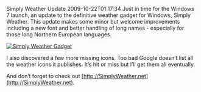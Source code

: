 Simply Weather Update
2009-10-22T01:17:34
Just in time for the Windows 7 launch, an update to the definitive weather gadget for Windows, Simply Weather. This update makes some minor but welcome improvements including a new font and better handling of long names - especially for those long Northern European languages.

[![Simply Weather Gadget](http://mike-ward.net/content/images/blog/SimplyWeatherUpdate_128F2/20091021_2101_thumb.png)](http://mike-ward.net/content/images/blog/SimplyWeatherUpdate_128F2/20091021_2101.png)

I also discovered a few more missing icons. Too bad Google doesn’t list all the weather icons it publishes. It’s hit or miss but I’ll get them all eventually.

And don’t forget to check out [http://SimplyWeather.net](http://SimplyWeather.net).
